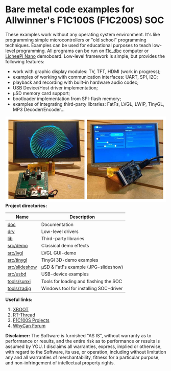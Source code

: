 # Bare metal code examples for Allwinner's F1C100S (F1C200S) SOC

These examples work without any operating system environment. It's like programming simple microcontrollers or "old school" programming techniques. Examples can be used for educational purposes to teach low-level programming. All programs can be run on [f1c_dbc](https://github.com/minilogic/f1c_dbc) computer or [LicheePi Nano](https://linux-sunxi.org/LicheePi_Nano) demoboard.
Low-level framework is simple, but provides the following features:
- work with graphic display modules: TV, TFT, HDMI (work in progress);
- examples of working with communication interfaces: UART, SPI, I2C;
- playback and recording with built-in hardware audio codec;
- USB Device/Host driver implementation;
- µSD memory card support;
- bootloader implementation from SPI-flash memory;
- examples of integrating third-party libraries: FatFs, LVGL, LWIP, TinyGL, MP3 Decoder/Encoder...

![log](./doc/img/intro.jpg)
**Project directories:**

| Name                             | Description                                |
|----------------------------------|--------------------------------------------|
| [doc](./doc)                     | Documentation                              |
| [drv](./drv)                     | Low-level drivers                          |
| [lib](./lib)                     | Third-party libraries                      |
| [src/demo](./src/demo)           | Classical demo effects                     |
| [src/lvgl](./src/lvgl)           | LVGL GUI-demo                              |
| [src/tinygl](./src/tinygl)       | TinyGl 3D-demo examples                    |
| [src/slideshow](./src/slideshow) | µSD & FatFs example (JPG-slideshow)        |
| [src/usbd](./src/usbd)           | USB-device examples                        |
| [tools/sunxi](./tools/sunxi)     | Tools for loading and flashing the SOC     |
| [tools/zadig](./tools/zadig)     | Windows tool for installing SOC-driver     |

**Useful links:**
1. [XBOOT](https://github.com/xboot/xboot)
2. [RT-Thread](https://github.com/RT-Thread/rt-thread)
3. [F1C100S Projects](https://github.com/nminaylov/F1C100s_projects)
4. [WhyCan Forum](https://whycan.com/f_17.html)

**Disclaimer:**
The Software is furnished "AS IS", without warranty as to performance or results, and the entire risk as to performance or results is assumed by YOU. I disclaims all warranties, express, implied or otherwise, with regard to the Software, its use, or operation, including without limitation any and all warranties of merchantability, fitness for a particular purpose, and non-infringement of intellectual property rights.


